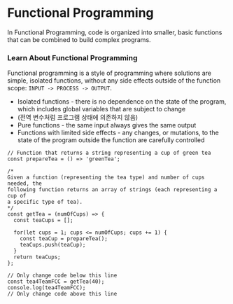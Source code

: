 # Functional Programming
In Functional Programming, code is organized into smaller, basic functions that can be combined to build complex programs.

### Learn About Functional Programming
Functional programming is a style of programming where solutions are simple, isolated functions, without any side effects outside of the function scope: `INPUT -> PROCESS -> OUTPUT`.  
- Isolated functions - there is no dependence on the state of the program, which includes global variables that are subject to change  
- (전역 변수처럼 프로그램 상태에 의존하지 않음)
- Pure functions - the same input always gives the same output
- Functions with limited side effects - any changes, or mutations, to the state of the program outside the function are carefully controlled

```
// Function that returns a string representing a cup of green tea
const prepareTea = () => 'greenTea';

/*
Given a function (representing the tea type) and number of cups needed, the
following function returns an array of strings (each representing a cup of
a specific type of tea).
*/
const getTea = (numOfCups) => {
  const teaCups = [];

  for(let cups = 1; cups <= numOfCups; cups += 1) {
    const teaCup = prepareTea();
    teaCups.push(teaCup);
  }
  return teaCups;
};

// Only change code below this line
const tea4TeamFCC = getTea(40);
console.log(tea4TeamFCC);
// Only change code above this line
```
